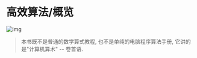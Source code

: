 # 高效算法/概览

![img](/img/hackers_delight/overview/hackers_delight.jpg)

> 本书既不是普通的数学算式教程, 也不是单纯的电脑程序算法手册, 它讲的是"计算机算术" -- 卷首语.
